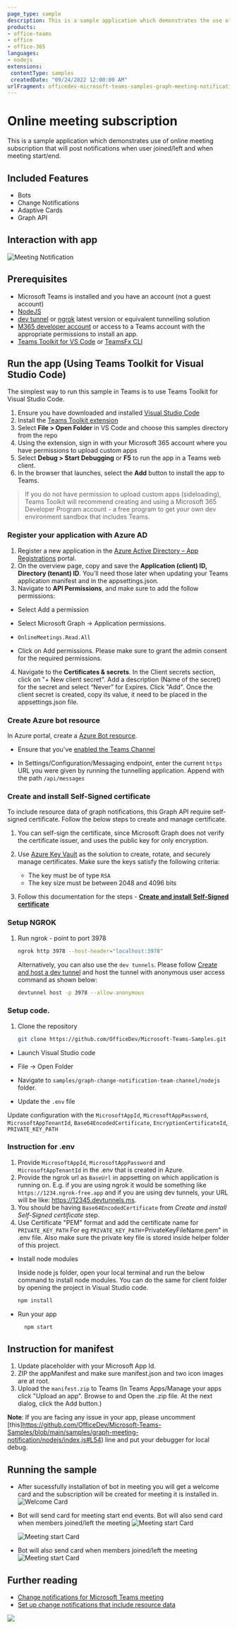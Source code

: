 ```yaml
---
page_type: sample
description: This is a sample application which demonstrates the use of online meeting subscription and sends you the notifications in chat using bot.
products:
- office-teams
- office
- office-365
languages:
- nodejs
extensions:
 contentType: samples
 createdDate: "09/24/2022 12:00:00 AM"
urlFragment: officedev-microsoft-teams-samples-graph-meeting-notification-nodejs
---
```


# Online meeting subscription

This is a sample application which demonstrates use of online meeting subscription that will post notifications when user joined/left and when meeting start/end.

## Included Features
* Bots
* Change Notifications
* Adaptive Cards
* Graph API

## Interaction with app
![Meeting Notification](Images/MeetingNotification.gif)

## Prerequisites

- Microsoft Teams is installed and you have an account (not a guest account)
- [NodeJS](https://nodejs.org/en/)
- [dev tunnel](https://learn.microsoft.com/en-us/azure/developer/dev-tunnels/get-started?tabs=windows) or [ngrok](https://ngrok.com/) latest version or equivalent tunnelling solution
- [M365 developer account](https://docs.microsoft.com/en-us/microsoftteams/platform/concepts/build-and-test/prepare-your-o365-tenant) or access to a Teams account with the appropriate permissions to install an app.
- [Teams Toolkit for VS Code](https://marketplace.visualstudio.com/items?itemName=TeamsDevApp.ms-teams-vscode-extension) or [TeamsFx CLI](https://learn.microsoft.com/microsoftteams/platform/toolkit/teamsfx-cli?pivots=version-one)

## Run the app (Using Teams Toolkit for Visual Studio Code)

The simplest way to run this sample in Teams is to use Teams Toolkit for Visual Studio Code.

1. Ensure you have downloaded and installed [Visual Studio Code](https://code.visualstudio.com/docs/setup/setup-overview)
1. Install the [Teams Toolkit extension](https://marketplace.visualstudio.com/items?itemName=TeamsDevApp.ms-teams-vscode-extension)
1. Select **File > Open Folder** in VS Code and choose this samples directory from the repo
1. Using the extension, sign in with your Microsoft 365 account where you have permissions to upload custom apps
1. Select **Debug > Start Debugging** or **F5** to run the app in a Teams web client.
1. In the browser that launches, select the **Add** button to install the app to Teams.

> If you do not have permission to upload custom apps (sideloading), Teams Toolkit will recommend creating and using a Microsoft 365 Developer Program account - a free program to get your own dev environment sandbox that includes Teams.

### Register your application with Azure AD

1. Register a new application in the [Azure Active Directory – App Registrations](https://go.microsoft.com/fwlink/?linkid=2083908) portal.
2. On the overview page, copy and save the **Application (client) ID, Directory (tenant) ID**. You’ll need those later when updating your Teams application manifest and in the appsettings.json.
3. Navigate to **API Permissions**, and make sure to add the follow permissions:
-   Select Add a permission
-   Select Microsoft Graph -> Application permissions.
   - `OnlineMeetings.Read.All`

-   Click on Add permissions. Please make sure to grant the admin consent for the required permissions.

4.  Navigate to the **Certificates & secrets**. In the Client secrets section, click on "+ New client secret". Add a description (Name of the secret) for the secret and select “Never” for Expires. Click "Add". Once the client secret is created, copy its value, it need to be placed in the appsettings.json file.

### Create Azure bot resource

In Azure portal, create a [Azure Bot resource](https://docs.microsoft.com/en-us/azure/bot-service/bot-builder-authentication?view=azure-bot-service-4.0&tabs=csharp%2Caadv2).

- Ensure that you've [enabled the Teams Channel](https://docs.microsoft.com/en-us/azure/bot-service/channel-connect-teams?view=azure-bot-service-4.0)

- In Settings/Configuration/Messaging endpoint, enter the current `https` URL you were given by running the tunnelling application. Append with the path `/api/messages`

### Create and install Self-Signed certificate

To include resource data of graph notifications, this Graph API require self-signed certificate. Follow the below steps to create and manage certificate.

1. You can self-sign the certificate, since Microsoft Graph does not verify the certificate issuer, and uses the public key for only encryption.

2. Use [Azure Key Vault](https://docs.microsoft.com/en-us/azure/key-vault/key-vault-whatis) as the solution to create, rotate, and securely manage certificates. Make sure the keys satisfy the following criteria:

    - The key must be of type `RSA`
    - The key size must be between 2048 and 4096 bits

3. Follow this documentation for the steps - [**Create and install Self-Signed certificate**](CertificateDocumentation/README.md)

###  Setup NGROK
1) Run ngrok - point to port 3978

   ```bash
   ngrok http 3978 --host-header="localhost:3978"
   ```  

   Alternatively, you can also use the `dev tunnels`. Please follow [Create and host a dev tunnel](https://learn.microsoft.com/en-us/azure/developer/dev-tunnels/get-started?tabs=windows) and host the tunnel with anonymous user access command as shown below:

   ```bash
   devtunnel host -p 3978 --allow-anonymous
   ```

### Setup code.
1) Clone the repository

    ```bash
    git clone https://github.com/OfficeDev/Microsoft-Teams-Samples.git
    ```

  - Launch Visual Studio code
  - File -> Open Folder
  - Navigate to `samples/graph-change-notification-team-channel/nodejs` folder.

  - Update the `.env` file

   Update configuration with the ```MicrosoftAppId```, ```MicrosoftAppPassword```, ```MicrosoftAppTenantId```,
   ```Base64EncodedCertificate```, ```EncryptionCertificateId```, ```PRIVATE_KEY_PATH```

### Instruction for .env
1. Provide `MicrosoftAppId`, `MicrosoftAppPassword` and `MicrosoftAppTenantId` in the .env that is created in Azure.
2. Provide the ngrok url as  `BaseUrl` in appsetting on which application is running on.  E.g. if you are using ngrok it would be something like `https://1234.ngrok-free.app` and if you are using dev tunnels, your URL will be like: https://12345.devtunnels.ms.
3. You should be having `Base64EncodedCertificate` from *Create and install Self-Signed certificate* step.
4. Use Certificate "PEM" format and add the certificate name for `PRIVATE_KEY_PATH` For eg  `PRIVATE_KEY_PATH`=PrivateKeyFileName.pem" in .env file. Also make sure the private key file is stored inside helper folder of this project.

 - Install node modules

    Inside node js folder, open your local terminal and run the below command to install node modules. You can do the same for client folder by opening the project in Visual Studio code.

    ```bash
    npm install
    ```

- Run your app

   ```bash
     npm start
   ``` 

## Instruction for manifest
1. Update <MICROSOFT-APP-ID> placeholder with your Microsoft App Id.
2. ZIP the appManifest and make sure manifest.json and two icon images are at root.
3. Upload the `manifest.zip` to Teams (In Teams Apps/Manage your apps click "Upload an app". Browse to and Open the .zip file. At the next dialog, click the Add button.)

**Note**: If you are facing any issue in your app, please uncomment [this]https://github.com/OfficeDev/Microsoft-Teams-Samples/blob/main/samples/graph-meeting-notification/nodejs/index.js#L54) line and put your debugger for local debug.

## Running the sample
- After sucessfully installation of bot in meeting you will get a welcome card and the subscription will be created for meeting it is installed in.
![Welcome Card](Images/MeetingWelcome.png)

- Bot will send card for meeting start end events. Bot will also send card when members joined/left the meeting
 ![Meeting start Card](Images/MeetingStarted.png)

  ![Meeting start Card](Images/MeetingEnded.png)

- Bot will also send card when members joined/left the meeting
 ![Meeting start Card](Images/MeetingEnded.png)

 
## Further reading
- [Change notifications for Microsoft Teams meeting](https://docs.microsoft.com/en-us/graph/changenotifications-for-onlinemeeting)
- [Set up change notifications that include resource data](https://docs.microsoft.com/en-us/graph/webhooks-with-resource-data)

<img src="https://pnptelemetry.azurewebsites.net/microsoft-teams-samples/samples/graph-meeting-notification-nodejs" />